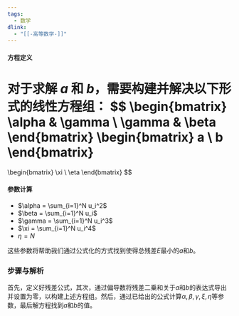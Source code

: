 ```yaml
---
tags:
  - 数学
dlink:
  - "[[-高等数学-]]"
---
```


#### 方程定义

对于求解 $a$ 和 $b$，需要构建并解决以下形式的线性方程组：
$$
\begin{bmatrix}
\alpha & \gamma \\
\gamma & \beta
\end{bmatrix}
\begin{bmatrix}
a \\
b
\end{bmatrix}
=
\begin{bmatrix}
\xi \\
\eta
\end{bmatrix}
$$

#### 参数计算

- $\alpha = \sum_{i=1}^N u_i^2$
- $\beta = \sum_{i=1}^N u_i$
- $\gamma = \sum_{i=1}^N u_i^3$
- $\xi = \sum_{i=1}^N u_i^4$
- $\eta = N$

这些参数将帮助我们通过公式化的方式找到使得总残差$E$最小的$a$和$b$。

### 步骤与解析

首先，定义好残差公式，其次，通过偏导数将残差二乗和关于$a$和$b$的表达式导出并设置为零，以构建上述方程组。然后，通过已给出的公式计算$\alpha, \beta, \gamma, \xi, \eta$等参数，最后解方程找到$a$和$b$的值。
